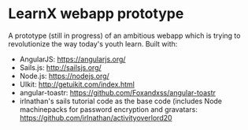 # LearnX webapp prototype

A prototype (still in progress) of an ambitious webapp which is trying to revolutionize the way today's youth learn. Built with:
- AngularJS: https://angularjs.org/
- Sails.js: http://sailsjs.org/
- Node.js: https://nodejs.org/
- UIkit: http://getuikit.com/index.html
- angular-toastr: https://github.com/Foxandxss/angular-toastr
- irlnathan's sails tutorial code as the base code (includes Node machinepacks for password encryption and gravatars: https://github.com/irlnathan/activityoverlord20
